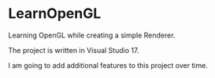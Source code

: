 # LearnOpenGL
Learning OpenGL while creating a simple Renderer.

The project is written in Visual Studio 17.

I am going to add additional features to this project over time.


